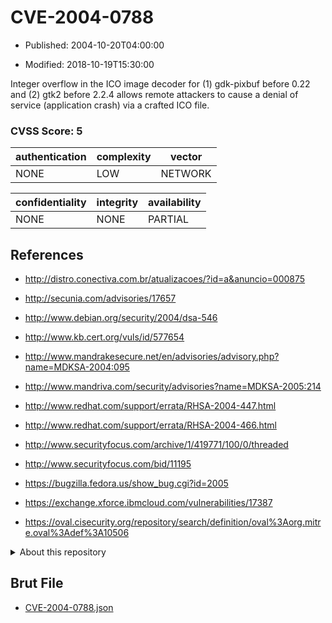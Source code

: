 # CVE-2004-0788

- Published: 2004-10-20T04:00:00

- Modified: 2018-10-19T15:30:00

Integer overflow in the ICO image decoder for (1) gdk-pixbuf before 0.22 and (2) gtk2 before 2.2.4 allows remote attackers to cause a denial of service (application crash) via a crafted ICO file.

### CVSS Score: **5**

| authentication | complexity | vector |
| --- | --- | --- |
| NONE | LOW | NETWORK |

| confidentiality | integrity | availability |
| --- | --- | --- |
| NONE | NONE | PARTIAL |

## References

* http://distro.conectiva.com.br/atualizacoes/?id=a&anuncio=000875

* http://secunia.com/advisories/17657

* http://www.debian.org/security/2004/dsa-546

* http://www.kb.cert.org/vuls/id/577654

* http://www.mandrakesecure.net/en/advisories/advisory.php?name=MDKSA-2004:095

* http://www.mandriva.com/security/advisories?name=MDKSA-2005:214

* http://www.redhat.com/support/errata/RHSA-2004-447.html

* http://www.redhat.com/support/errata/RHSA-2004-466.html

* http://www.securityfocus.com/archive/1/419771/100/0/threaded

* http://www.securityfocus.com/bid/11195

* https://bugzilla.fedora.us/show_bug.cgi?id=2005

* https://exchange.xforce.ibmcloud.com/vulnerabilities/17387

* https://oval.cisecurity.org/repository/search/definition/oval%3Aorg.mitre.oval%3Adef%3A10506

<details>
<summary>About this repository</summary> 

  This repository is part of the project [Live Hack CVE](https://github.com/Live-Hack-CVE). Main website can be found [www.live-hack.org](https://www.live-hack.org) 
  
  Made by [Sn0wAlice](https://github.com/Sn0wAlice) for the people that care about security and need to have a feed of the latest CVEs. Hope you enjoy it, don't forget to star the repo and follow me on [Twitter](https://twitter.com/Sn0wAlice) and [Github](https://github.com/Sn0wAlice). And that is my [personnal website](https://www.alice-snow.me/)

  - [Home Page](https://github.com/Live-Hack-CVE)
  - [Framework](https://github.com/Live-Hack-CVE/cve-framework)
  - [CVE database](https://github.com/Live-Hack-CVE/full_database)
  - [Changelog](https://github.com/Live-Hack-CVE/Changelog)
</details>

## Brut File

* [CVE-2004-0788.json](https://raw.githubusercontent.com/Live-Hack-CVE/full_database/main/cves/2004/CVE-2004-0788.json)

